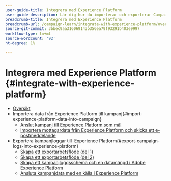 ```yaml
---
user-guide-title: Integrera med Experience Platform
user-guide-description: Lär dig hur du importerar och exporterar Campaign- och Experience Cloud-data, vilket möjliggör kommunikation mellan de två lösningarna.
breadcrumb-title: Integrera med Experience Platform
breadcrumb-url: /campaign-learn/integrate-with-experience-platform/overview.html
source-git-commit: 3bbec9aa316069143b356ea79f93291b403e9997
workflow-type: tm+mt
source-wordcount: '92'
ht-degree: 1%

---
```



# Integrera med Experience Platform {#integrate-with-experience-platform}

+ [Översikt](/help/tutorial-integrate-with-experience-platform/overview.md)
+ Importera data från Experience Platform till kampanj{#import-experience-platform-data-into-campaign}
   + [Anslut kampanj till Experience Platform som mål](/help/tutorial-integrate-with-experience-platform/connect-campaign-to-experience-platform-as-destination.md)
   + [Importera mottagardata från Experience Platform och skicka ett e-postmeddelande](/help/tutorial-integrate-with-experience-platform/import-recipient-data-from-platform.md)
+ Exportera kampanjloggar till  Experience Platform{#export-campaign-logs-into-experience-platform}
   + [Skapa ett exportarbetsflöde (del 1)](/help/tutorial-integrate-with-experience-platform/workflow-to-find-last-modified-date.md)
   + [Skapa ett exportarbetsflöde (del 2)](/help/tutorial-integrate-with-experience-platform/extract-format-save-data-to-external-account.md)
   + [Skapa ett kampanjloggsschema och en datamängd i Adobe Experience Platform](/help/tutorial-integrate-with-experience-platform/create-a-campaign-logs-schema-and-dataset-in-experience-platform.md)
   + [Ansluta kampanjdata med en källa i Experience Platform](/help/tutorial-integrate-with-experience-platform/connect-campaign-data-using-s3-as-source-on-platform.md)
